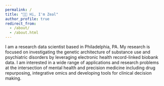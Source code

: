 ```yaml
---
permalink: /
title: "👋🏼 Hi, I'm Zeal"
author_profile: true
redirect_from: 
  - /about/
  - /about.html
---
```


I am a research data scientist based in Philadelphia, PA. My research is focused on investigating the genetic architecture of substance use and psychiatric disorders by leveraging electronic health record-linked biobank data. I am interested in a wide range of applications and research problems at the intersection of mental health and precision medicine including drug repurposing, integrative omics and developing tools for clinical decision making.















